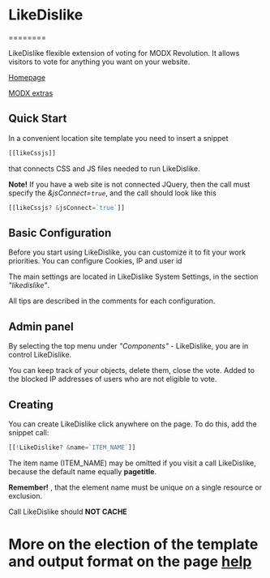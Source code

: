 # LikeDislike
========

LikeDislike flexible extension of voting for MODX Revolution. It allows visitors to vote for anything you want on your website.

[Homepage](http://like.artdevue.com)

[MODX extras](http://modx.com/extras/package/likedislike)

## Quick Start

In a convenient location site template you need to insert a snippet

```php
[[likeCssjs]]
```

that connects CSS and JS files needed to run LikeDislike. 

**Note!** If you have a web site is not connected JQuery, then the call must specify the *&jsConnect=`true`*, and the call should look like this

```php
[[likeCssjs? &jsConnect=`true`]]
```

## Basic Configuration

Before you start using LikeDislike, you can customize it to fit your work priorities. You can configure Cookies, IP and user id

The main settings are located in LikeDislike System Settings, in the section *"likedislike"*.

All tips are described in the comments for each configuration.

## Admin panel

By selecting the top menu under *"Components"* - LikeDislike, you are in control LikeDislike.

You can keep track of your objects, delete them, close the vote. Added to the blocked IP addresses of users who are not eligible to vote.

## Creating

You can create LikeDislike click anywhere on the page. To do this, add the snippet call:

```php
[[!LikeDislike? &name=`ITEM_NAME`]]
```

The item name (ITEM_NAME) may be omitted if you visit a call LikeDislike, because the default name equally **pagetitle**.

**Remember!** , that the element name must be unique on a single resource or exclusion.

Call LikeDislike should **NOT CACHE**

# More on the election of the template and output format on the page [help](http://like.artdevue.com/en/help.html)
